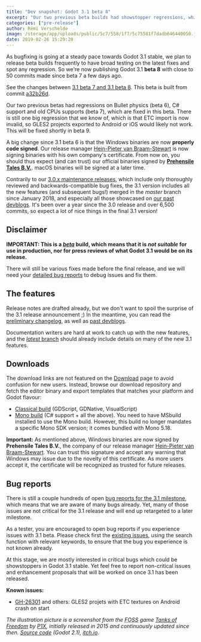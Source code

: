 ```yaml
---
title: "Dev snapshot: Godot 3.1 beta 8"
excerpt: "Our two previous beta builds had showstopper regressions, which have now been fixed. This beta 8 builds allows using the engine with C# again, as well as running it on older CPUs. As we release it, we are already aware of another recent regression with ETC texture import affecting GLES2 on mobile, which will be fixed in the next build."
categories: ["pre-release"]
author: Rémi Verschelde
image: /storage/app/uploads/public/5c7/558/1f7/5c75581f7dadb646440050.jpg
date: 2019-02-26 15:29:20
---
```


As bugfixing is going at a steady pace towards Godot 3.1 stable, we plan to release beta builds frequently to have broad testing on the latest fixes and spot any regression. So we're now publishing Godot 3.1 **beta 8** with close to 50 commits made since beta 7 a few days ago.

See the changes between [3.1 beta 7 and 3.1 beta 8](https://github.com/godotengine/godot/compare/e30ce69cb44cd31933dc81700d16db2c80727015...a32b26dfa26f2a039bf9c84b90d10666bcf785c9). This beta is built from commit [a32b26d](https://github.com/godotengine/godot/commit/a32b26dfa26f2a039bf9c84b90d10666bcf785c9).

Our two previous betas had regressions on Bullet physics (beta 6), C# support and old CPUs supports (beta 7), which are fixed in this beta. There is still one big regression that we know of, which is that ETC import is now invalid, so GLES2 projects exported to Android or iOS would likely not work. This will be fixed shortly in beta 9.

A big change since 3.1 beta 6 is that the Windows binaries are now **properly code signed**. Our release manager [Hein-Pieter van Braam-Stewart](https://github.com/hpvb) is now signing binaries with his own company's certificate. From now on, you should thus expect (and can trust) our official binaries signed by **[Prehensile Tales B.V.](https://www.prehensile-tales.com/)**. macOS binaries will be signed at a later time.

Contrarily to our [3.0.x maintenance releases](/article/maintenance-release-godot-3-0-6), which include only thoroughly reviewed and backwards-compatible bug fixes, the 3.1 version includes all the new features (and subsequent bugs!) merged in the *master* branch since January 2018, and especially all those showcased on [our past devblogs](/devblog). It's been over a year since the 3.0 release and over 6,500 commits, so expect a lot of nice things in the final 3.1 version!

## Disclaimer

**IMPORTANT: This is a [*beta*](https://en.wikipedia.org/wiki/Software_release_life_cycle#Beta) build, which means that it is *not suitable* for use in production, nor for press reviews of what Godot 3.1 would be on its release.**

There will still be various fixes made before the final release, and we will need your [detailed bug reports](https://github.com/godotengine/godot/issues) to debug issues and fix them.

## The features

Release notes are drafted already, but we don't want to spoil the surprise of the 3.1 release announcement ;)
In the meantime, you can read the [preliminary changelog](https://github.com/godotengine/godot/blob/master/CHANGELOG.md#unreleased), as well as [past devblogs](/devblog).

Documentation writers are hard at work to catch up with the new features, and the [*latest* branch](http://docs.godotengine.org/en/latest/) should already include details on many of the new 3.1 features.

## Downloads

The download links are not featured on the [Download](/download) page to avoid confusion for new users. Instead, browse our download repository and fetch the editor binary and export templates that matches your platform and Godot flavour:

- [Classical build](https://downloads.tuxfamily.org/godotengine/3.1/beta8) (GDScript, GDNative, VisualScript)
- [Mono build](https://downloads.tuxfamily.org/godotengine/3.1/beta8/mono) (C# support + all the above). You need to have MSbuild installed to use the Mono build. However, this build no longer mandates a specific Mono SDK version; it comes bundled with Mono 5.18.

**Important:** As mentioned above, Windows binaries are now signed by **Prehensile Tales B.V.**, the company of our release manager [Hein-Pieter van Braam-Stewart](https://github.com/hpvb). You can trust this signature and accept any warning that Windows may issue due to the novelty of this certificate. As more users accept it, the certificate will be recognized as trusted for future releases.

## Bug reports

There is still a couple hundreds of open [bug reports for the 3.1 milestone](https://github.com/godotengine/godot/issues?q=is%3Aopen+is%3Aissue+milestone%3A3.1+label%3Abug), which means that we are aware of many bugs already. Yet, many of those issues are not critical for the 3.1 release and will end up retargeted to a later milestone.

As a tester, you are encouraged to open bug reports if you experience issues with 3.1 beta. Please check first the [existing issues](https://github.com/godotengine/godot/issues), using the search function with relevant keywords, to ensure that the bug you experience is not known already.

At this stage, we are mostly interested in critical bugs which could be showstoppers in Godot 3.1 stable. Yet feel free to report non-critical issues and enhancement proposals that will be worked on once 3.1 has been released.

**Known issues:**
- [GH-26301](https://github.com/godotengine/godot/issues/26301) and others: GLES2 projets with ETC textures on Android crash on start

*The illustration picture is a screenshot from the <abbr title="Free and Open Source Software">FOSS</abbr> game *[Tanks of Freedom](https://tof.p1x.in/)* by [P1X](https://p1x.in), initially released in 2015 and continuously updated since then. [Source code](https://github.com/w84death/Tanks-of-Freedom) (Godot 2.1), [itch.io](https://w84death.itch.io/tanks-of-freedom).*
